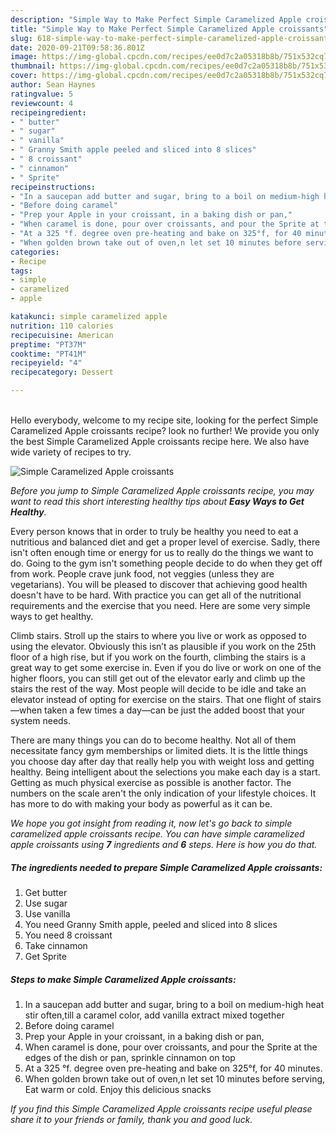 ```yaml
---
description: "Simple Way to Make Perfect Simple Caramelized Apple croissants"
title: "Simple Way to Make Perfect Simple Caramelized Apple croissants"
slug: 618-simple-way-to-make-perfect-simple-caramelized-apple-croissants
date: 2020-09-21T09:58:36.801Z
image: https://img-global.cpcdn.com/recipes/ee0d7c2a05318b8b/751x532cq70/simple-caramelized-apple-croissants-recipe-main-photo.jpg
thumbnail: https://img-global.cpcdn.com/recipes/ee0d7c2a05318b8b/751x532cq70/simple-caramelized-apple-croissants-recipe-main-photo.jpg
cover: https://img-global.cpcdn.com/recipes/ee0d7c2a05318b8b/751x532cq70/simple-caramelized-apple-croissants-recipe-main-photo.jpg
author: Sean Haynes
ratingvalue: 5
reviewcount: 4
recipeingredient:
- " butter"
- " sugar"
- " vanilla"
- " Granny Smith apple peeled and sliced into 8 slices"
- " 8 croissant"
- " cinnamon"
- " Sprite"
recipeinstructions:
- "In a saucepan add butter and sugar, bring to a boil on medium-high heat stir often,till a caramel color, add vanilla extract mixed together"
- "Before doing caramel"
- "Prep your Apple in your croissant, in a baking dish or pan,"
- "When caramel is done, pour over croissants, and pour the Sprite at the edges of the dish or pan, sprinkle cinnamon on top"
- "At a 325 °f. degree oven pre-heating and bake on 325°f, for 40 minutes."
- "When golden brown take out of oven,n let set 10 minutes before serving, Eat warm or cold. Enjoy this delicious snacks"
categories:
- Recipe
tags:
- simple
- caramelized
- apple

katakunci: simple caramelized apple 
nutrition: 110 calories
recipecuisine: American
preptime: "PT37M"
cooktime: "PT41M"
recipeyield: "4"
recipecategory: Dessert

---
```

<br>
Hello everybody, welcome to my recipe site, looking for the perfect Simple Caramelized Apple croissants recipe? look no further! We provide you only the best Simple Caramelized Apple croissants recipe here. We also have wide variety of recipes to try.
<br>


![Simple Caramelized Apple croissants](https://img-global.cpcdn.com/recipes/ee0d7c2a05318b8b/751x532cq70/simple-caramelized-apple-croissants-recipe-main-photo.jpg)

<i>Before you jump to Simple Caramelized Apple croissants recipe, you may want to read this short interesting healthy tips about <strong>Easy Ways to Get Healthy</strong>.</i>

Every person knows that in order to truly be healthy you need to eat a nutritious and balanced diet and get a proper level of exercise. Sadly, there isn't often enough time or energy for us to really do the things we want to do. Going to the gym isn't something people decide to do when they get off from work. People crave junk food, not veggies (unless they are vegetarians). You will be pleased to discover that achieving good health doesn't have to be hard. With practice you can get all of the nutritional requirements and the exercise that you need. Here are some very simple ways to get healthy.

Climb stairs. Stroll up the stairs to where you live or work as opposed to using the elevator. Obviously this isn’t as plausible if you work on the 25th floor of a high rise, but if you work on the fourth, climbing the stairs is a great way to get some exercise in. Even if you do live or work on one of the higher floors, you can still get out of the elevator early and climb up the stairs the rest of the way. Most people will decide to be idle and take an elevator instead of opting for exercise on the stairs. That one flight of stairs—when taken a few times a day—can be just the added boost that your system needs. 

There are many things you can do to become healthy. Not all of them necessitate fancy gym memberships or limited diets. It is the little things you choose day after day that really help you with weight loss and getting healthy. Being intelligent about the selections you make each day is a start. Getting as much physical exercise as possible is another factor. The numbers on the scale aren't the only indication of your lifestyle choices. It has more to do with making your body as powerful as it can be. 


<i>We hope you got insight from reading it, now let's go back to simple caramelized apple croissants recipe. You can have simple caramelized apple croissants using <strong>7</strong> ingredients and <strong>6</strong> steps. Here is how you do that.
</i>

##### The ingredients needed to prepare Simple Caramelized Apple croissants:

1. Get  butter
1. Use  sugar
1. Use  vanilla
1. You need  Granny Smith apple, peeled and sliced into 8 slices
1. You need  8 croissant
1. Take  cinnamon
1. Get  Sprite


##### Steps to make Simple Caramelized Apple croissants:

1. In a saucepan add butter and sugar, bring to a boil on medium-high heat stir often,till a caramel color, add vanilla extract mixed together
1. Before doing caramel
1. Prep your Apple in your croissant, in a baking dish or pan,
1. When caramel is done, pour over croissants, and pour the Sprite at the edges of the dish or pan, sprinkle cinnamon on top
1. At a 325 °f. degree oven pre-heating and bake on 325°f, for 40 minutes.
1. When golden brown take out of oven,n let set 10 minutes before serving, Eat warm or cold. Enjoy this delicious snacks


<i>If you find this Simple Caramelized Apple croissants recipe useful please share it to your friends or family, thank you and good luck.</i>
